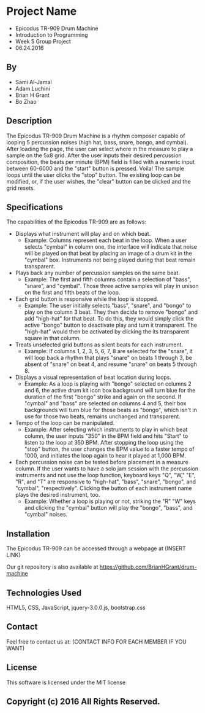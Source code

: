 # Project Name
* Epicodus TR-909 Drum Machine
* Introduction to Programming
* Week 5 Group Project
* 06.24.2016

## By
* Sami Al-Jamal
* Adam Luchini
* Brian H Grant
* Bo Zhao

## Description
The Epicodus TR-909 Drum Machine is a rhythm composer capable of looping 5 percussion noises (high hat, bass, snare, bongo, and cymbal). After loading the page, the user can select where in the measure to play a sample on the 5x8 grid. After the user inputs their desired percussion composition, the beats per minute (BPM) field is filled with a numeric input between 60-6000 and the "start" button is pressed. Voila! The sample loops until the user clicks the "stop" button. The existing loop can be modified, or, if the user wishes, the "clear" button can be clicked and the grid resets.

## Specifications
The capabilities of the Epicodus TR-909 are as follows:
* Displays what instrument will play and on which beat.
  * Example: Columns represent each beat in the loop. When a user selects "cymbal" in column one, the interface will indicate that noise will be played on that beat by placing an image of a drum kit in the "cymbal" box. Instruments not being played during that beat remain transparent.
* Plays back any number of percussion samples on the same beat.
  * Example: The first and fifth columns contain a selection of "bass", "snare", and "cymbal". Those three active samples will play in unison on the first and fifth beats of the loop.
* Each grid button is responsive while the loop is stopped.
  * Example: The user initially selects "bass", "snare", and "bongo" to play on the column 3 beat. They then decide to remove "bongo" and add "high-hat" for that beat. To do this, they would simply click the active "bongo" button to deactivate play and turn it transparent. The "high-hat" would then be activated by clicking the its transparent square in that column.
* Treats unselected grid buttons as silent beats for each instrument.
  * Example: If columns 1, 2, 3, 5, 6, 7, 8 are selected for the "snare", it will loop back a rhythm that plays "snare" on beats 1 through 3, be absent of "snare" on beat 4, and resume "snare" on beats 5 through 8.
* Displays a visual representation of beat location during loops.
  * Example: As a loop is playing with "bongo" selected on columns 2 and 6, the active drum kit icon box background will turn blue for the duration of the first "bongo" strike and again on the second. If "cymbal" and "bass" are selected on columns 4 and 5, their box backgrounds will turn blue for those beats as "bongo", which isn't in use for those two beats, remains unchanged and transparent.
* Tempo of the loop can be manipulated.
  * Example: After selecting which instruments to play in which beat column, the user inputs "350" in the BPM field and hits "Start" to listen to the loop at 350 BPM. After stopping the loop using the "stop" button, the user changes the BPM value to a faster tempo of 1000, and initiates the loop again to hear it played at 1,000 BPM.
* Each percussion noise can be tested before placement in a measure column. If the user wants to have a solo jam session with the percussion instruments and not use the loop function, keyboard keys "Q", "W," "E", "R", and "T" are responsive to "high-hat", "bass", "snare", "bongo", and "cymbal", "respectively".  Clicking the button of each instrument name plays the desired instrument, too.
  * Example: Whether a loop is playing or not, striking the "R" "W" keys and clicking the "cymbal" button will play the "bongo", "bass", and "cymbal" noises.


## Installation
The Epicodus TR-909 can be accessed through a webpage at (INSERT LINK)

Our git repository is also available at https://github.com/BrianHGrant/drum-machine

## Technologies Used
HTML5, CSS, JavaScript, jquery-3.0.0.js, bootstrap.css

## Contact
Feel free to contact us at:
(CONTACT INFO FOR EACH MEMBER IF YOU WANT)

## License
This software is licensed under the MIT license

## Copyright (c) 2016 All Rights Reserved.
